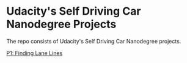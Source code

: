 # Udacity's Self Driving Car Nanodegree Projects  

The repo consists of Udacity's Self Driving Car Nanodegree projects.  

[P1: Finding Lane Lines](https://github.com/rakeshdhote/Udacity-Self_Driving_Car_NanoDegree/tree/master/P1_Finding_Lane_Lines)

